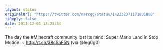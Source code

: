 ```yaml
---
layout: status
originalUrl: 'https://twitter.com/marcgg/status/142232371171831808'
isReply: false
date: 2011-12-01 13:23:34
---
```


The day the #Minecraft community lost its mind: Super Mario Land in Stop Motion. ~ http://t.co/38cSaF5N (via @leg0g0)
